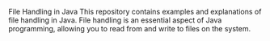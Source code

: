 File Handling in Java
This repository contains examples and explanations of file handling in Java. File handling is an essential aspect of Java programming, allowing you to read from and write to files on the system.
